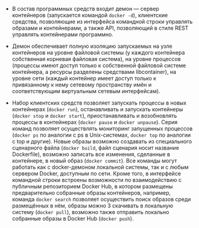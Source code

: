 * В состав программных средств входит демон — сервер контейнеров 
(запускается командой `docker -d`), клиентские средства, позволяющие
из интерфейса командной строки управлять образами и контейнерами, 
а также API, позволяющий в стиле REST управлять контейнерами программно.

* Демон обеспечивает полную изоляцию запускаемых на узле контейнеров на
уровне файловой системы (у каждого контейнера собственная корневая файловая система),
на уровне процессов (процессы имеют доступ только к собственной файловой системе контейнера,
а ресурсы разделены средствами libcontainer), на уровне сети (каждый контейнер имеет доступ
только к привязанному к нему сетевому пространству имён и соответствующим виртуальным сетевым интерфейсам).

* Набор клиентских средств позволяет запускать процессы в новых контейнерах (`docker run`),
останавливать и запускать контейнеры (`docker stop` и `docker start`), приостанавливать и возобновлять
процессы в контейнерах (`docker pause` и `docker unpause`). Серия команд позволяет осуществлять мониторинг
запущенных процессов (`docker ps` по аналогии с ps в Unix-системах, `docker top` по аналогии с top и другие).
Новые образы возможно создавать из специального сценарного файла (`docker build`, файл сценария носит название Dockerfile),
возможно записать все изменения, сделанные в контейнере, в новый образ (`docker commit`). Все команды могут работать как с 
docker-демоном локальной системы, так и с любым сервером Docker, доступным по сети. Кроме того, в интерфейсе командной строки
встроены возможности по взаимодействию с публичным репозиторием Docker Hub, в котором размещены предварительно собранные образы
контейнеров, например, команда `docker search` позволяет осуществить поиск образов среди размещённых в нём, образы можно 3
скачивать в локальную систему (`docker pull`), возможно также отправить локально собранные образы в Docker Hub (`docker push`).
